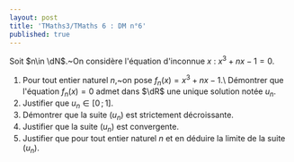 ```yaml
---
layout: post
title: 'TMaths3/TMaths 6 : DM n°6'
published: true
---
```



Soit $n\in \dN$.~On considère l'équation d'inconnue $x$ : $x^3+nx-1=0$.

1. Pour tout entier naturel $n$,~on pose $f_n(x)=x^3+nx-1$.\\
Démontrer que l'équation $f_n(x)=0$ admet dans $\dR$ une unique solution notée $u_n$.
2. Justifier que $u_n\in [0\,;\,1]$.
3. Démontrer que la suite $(u_n)$ est strictement décroissante.
4. Justifier que la suite $(u_n)$ est convergente.
5. Justifier que pour tout entier naturel $n$ et en déduire la limite de la suite $(u_n)$.

